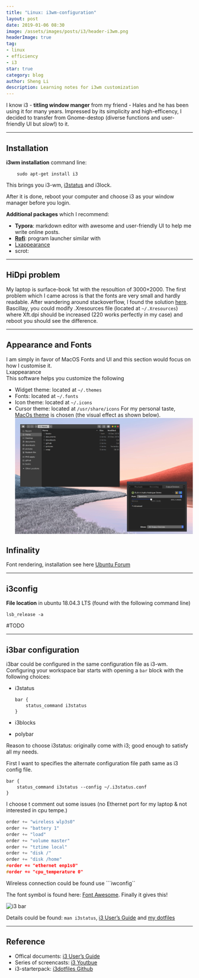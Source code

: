```yaml
---
title: "Linux: i3wm-configuration"
layout: post
date: 2019-01-06 08:30
image: /assets/images/posts/i3/header-i3wm.png
headerImage: true
tag:
- linux
- efficiency
- i3
star: true
category: blog
author: Sheng Li
description: Learning notes for i3wm customization
---
```


I know i3 - **titling window manger** from my friend - Hales and he has been using it for many years.  Impressed by its simplicity and high-efficency, I decided to transfer from Gnome-destop (diverse functions and user-friendly UI but *slow*!) to  it.

---
## Installation
**i3wm installation** command line:<br>
```console
	sudo apt-get install i3
```

This brings you i3-wm, [i3status](#i3status) and i3lock.

After it is done, reboot your computer and choose i3 as your window manager before you login.

**Additional packages** which I recommend:

- **Typora**: markdown editor with awesome and user-friendly  UI to help me write online posts.
- [**Rofi**](#Rofi): program launcher similar with
- [Lxappearance](#Lxappearance)
-  scrot: 

---
## HiDpi problem
My laptop is surface-book 1st with the resoultion of 3000$\times$2000. The first problem which I came across is that the fonts are very small and hardly readable. After wandering around stackoverflow, I found the solution [here](https://unix.stackexchange.com/questions/267885/how-do-i-scale-i3-window-manager-for-my-hidpi-display). Bascillay, you could modify .Xresources file (located at `~/.Xresources`) where Xft.dpi should be increased (220 works perfectly in my case) and reboot you should see the difference. 

---

## Appearance and Fonts

I am simply in favor of MacOS Fonts and UI and this section would focus on how I customise it. <br><a name = "Lxappearance"></a>Lxappearance <br>This software helps you customize the following

* Widget theme: located at `~/.themes`
* Fonts: located at `~/.fonts` 
* Icon theme: located at `~/.icons`
* Cursor theme: located at `/usr/share/icons`
For my personal taste, [MacOs theme](https://www.gnome-look.org/p/1275087/) is chosen (the visual effect as shown below).
![MacOS style](../assets/images/posts/i3/lxappearance.png)

## Infinality

Font rendering, installation see here [Ubuntu Forum](https://ubuntuforums.org/showthread.php?t=2385152)

---

## <a name = "i3status"></a>i3config

**File location** in ubuntu 18.04.3 LTS (found with the following command line) <br>

```console
lsb_release -a
```

#TODO

---
## i3bar configuration 

i3bar could be configured in the same configuration file as i3-wm. Configuring your workspace bar starts with opening a `bar` block with the following choices:  

* i3status

  ```console
  bar {
      status_command i3status
  }
  ```

* i3blocks

* polybar

Reason to choose i3status: originally come with i3; good enough to satisfy all my needs.

First I want to specifies the alternate configuration file path same as i3 config file.

```console
bar {
    status_command i3status --config ~/.i3status.conf
}
```

I choose t comment out some issues (no Ethernet port for my laptop & not interested in cpu tempe.)

```c
order += "wireless wlp3s0"
order += "battery 1"
order += "load"
order += "volume master"
order += "tztime local"
order += "disk /"
order += "disk /home"
#order += "ethernet enp1s0"
#order += "cpu_temperature 0"
```

Wireless connection could be found use ```iwconfig``

The font symbol is found here: [Font Awesome](https://fontawesome.com/v4.7.0/cheatsheet/). Finally it gives this!

![i3 bar](/home/sheng/github/indigo/assets/images/posts/i3/i3status.png)

Details could be found: ```man i3status```, [i3 User’s Guide](https://i3wm.org/docs/userguide.html) and [my dotfiles](https://github.com/EeToSe/i3dotfiles)



---
## Reference
* Offical documents: [i3 User’s Guide](https://i3wm.org/docs/userguide.html)
* Series of screencasts: [i3 Youtbue](https://www.youtube.com/playlist?list=PL5ze0DjYv5DbCv9vNEzFmP6sU7ZmkGzcf)
* i3-starterpack: [i3dotfiles Github](https://github.com/addy-dclxvi/i3-starterpack) 